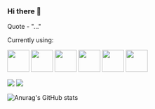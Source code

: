 ### Hi there 👋

Quote - "..."


Currently using:


<img src="https://cdn.jsdelivr.net/gh/devicons/devicon/icons/c/c-original.svg" width="50" height="50"/>  <img src="https://cdn.jsdelivr.net/gh/devicons/devicon/icons/python/python-original.svg" width="50" height="50"/>  <img src="https://cdn.jsdelivr.net/gh/devicons/devicon/icons/java/java-original-wordmark.svg" width="50" height="50"/>  <img src="https://cdn.jsdelivr.net/gh/devicons/devicon/icons/bash/bash-original.svg" width="50" height="50"/>  <img src="https://cdn.jsdelivr.net/gh/devicons/devicon/icons/git/git-original.svg" width="50" height="50"/>  <img src="https://cdn.jsdelivr.net/gh/devicons/devicon/icons/raspberrypi/raspberrypi-original.svg" width="50" height="50"/>




<img src="https://github-readme-stats.vercel.app/api/top-langs?username=azajay08&layout=compact"/> 
<img src="https://github-readme-streak-stats.herokuapp.com/?user=azajay08"/>

![Anurag's GitHub stats](https://github-readme-stats.vercel.app/api?username=azajay08&show_icons=true&theme=tokyonight)


